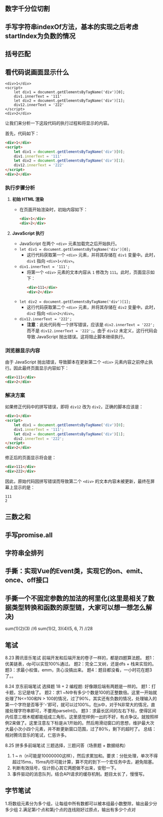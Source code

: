 ## 数字千分位切割

## 手写字符串indexOf方法，基本的实现之后考虑startIndex为负数的情况

## 括号匹配

## 看代码说画面显示什么

```
<div>1</div>
<script>
    let div1 = document.getElementsByTagName('div')[0];
    div1.innerText = '111'
    let div2 = document.getElementsByTagName('div')[1];
    div12.innerText = '222'
</script>
<div>2</div>
```

让我们来分析一下这段代码的执行过程和将显示的内容。

首先，代码如下：

```html
<div>1</div>
<script>
    let div1 = document.getElementsByTagName('div')[0];
    div1.innerText = '111'
    let div2 = document.getElementsByTagName('div')[1];
    div12.innerText = '222'
</script>
<div>2</div>
```

### 执行步骤分析

1. **初始 HTML 渲染**
   - 在页面开始渲染时，初始内容如下：
     ```html
     <div>1</div>
     <div>2</div>
     ```

2. **JavaScript 执行**
   - JavaScript 在两个 `<div>` 元素加载完之后开始执行。
   - `let div1 = document.getElementsByTagName('div')[0];`
     - 这行代码获取第一个 `<div>` 元素，并将其存储在 `div1` 变量中。此时，`div1` 指向 `<div>1</div>`。
   - `div1.innerText = '111';`
     - 将第一个 `<div>` 元素的文本内容从 `1` 修改为 `111`。此时，页面显示如下：
       ```html
       <div>111</div>
       <div>2</div>
       ```
   - `let div2 = document.getElementsByTagName('div')[1];`
     - 这行代码获取第二个 `<div>` 元素，并将其存储在 `div2` 变量中。此时，`div2` 指向 `<div>2</div>`。
   - `div12.innerText = '222';`
     - **注意**：此处代码有一个拼写错误，应该是 `div2.innerText = '222';` 而不是 `div12.innerText = '222';`。由于 `div12` 未定义，这行代码会导致 JavaScript 抛出错误。这将阻止脚本继续执行。

### 浏览器显示内容

由于 JavaScript 抛出错误，导致脚本在更新第二个 `<div>` 元素内容之前停止执行。因此最终页面显示内容如下：

```html
<div>111</div>
<div>2</div>
```

### 解决方案

如果修正代码中的拼写错误，即将 `div12` 改为 `div2`，正确的脚本应该是：

```html
<div>1</div>
<script>
    let div1 = document.getElementsByTagName('div')[0];
    div1.innerText = '111';
    let div2 = document.getElementsByTagName('div')[1];
    div2.innerText = '222';
</script>
<div>2</div>
```

修正后的页面显示将会是：

```html
<div>111</div>
<div>222</div>
```

因此，原始代码因拼写错误而导致第二个 `<div>` 的文本内容未被更新，最终在屏幕上显示的是：
```
111
2
```

## 三数之和

## 手写promise.all

## 字符串全排列

## 手撕：实现Vue的Event类，实现它的on、emit、once、off接口

## 手撕一个不固定参数的加法的柯里化(这里是相关了数据类型转换和函数的原型链，大家可以想一想怎么解决)

sum(1)(2)(3) //6
sum(1)(2, 3)(4)(5, 6, 7) //28

## 笔试

8.23 腾讯音乐笔试
  前端开发和后端开发的卷子一样的，都是四题算法题。
  题1：优美链表，dp可以实现100%通过。
  题2：完全二叉树，还是dfs + 栈来实现的。
  题3：求最小权值，emm，贪心没搞出来。
  题4：题目都没看，一小时花在题3了。。

8.24 京东前端笔试
  选择题 18 + 2
  编程题: 好像跟后端有两题是一样的。
  题1：打卡题，忘记是啥了。
  题2：求1 ~N中有多少个数是100的正整数倍。这里一开始就处理了N<=100和N > 100的情况，过了90%，其实还有负数的情况，处理输入的第一个字符是否等于'-'即可，就可以过100%。在js中，对于N非常大的情况，直接处理字符串即可，不要用parseInt()。
  题3：求最长区间的左右下标，使得区间内任意三根木棍都能组成三角形。这里感觉样例一出的不好，有点争议。就按照样例2来做了。这里注意左下标是从1开始的。然后用滑动窗口的思想，维护最大次大最小次小四个元素，并不断更新窗口范围，过了80%，剩下的超时了。
  总结：相对腾讯音乐的笔试，仁慈许多。

8.25 拼多多前端笔试
 三题选择，三题问答（场景题 + 数据结构）

1. 1 ~ n（n可能是10000000这样），然后求累加和。要求：分批处理，单次不得超过15ms，15ms内尽可能计算，算不完的到下一个宏任务中去，避免阻塞。
2. 判断有效括号，估计担心其它两题做不出来，安慰一下。
3. 事件驱动的消息队列，结合API请求的缓存机制。题目太长了，慢慢写。

## 字节笔试

1.将数组元素分为多个组，让每组中所有数都可以被本组最小数整除，输出最少分多少组
2.满足第i个点和第j个点的连线刚好过原点，输出有多少个点对